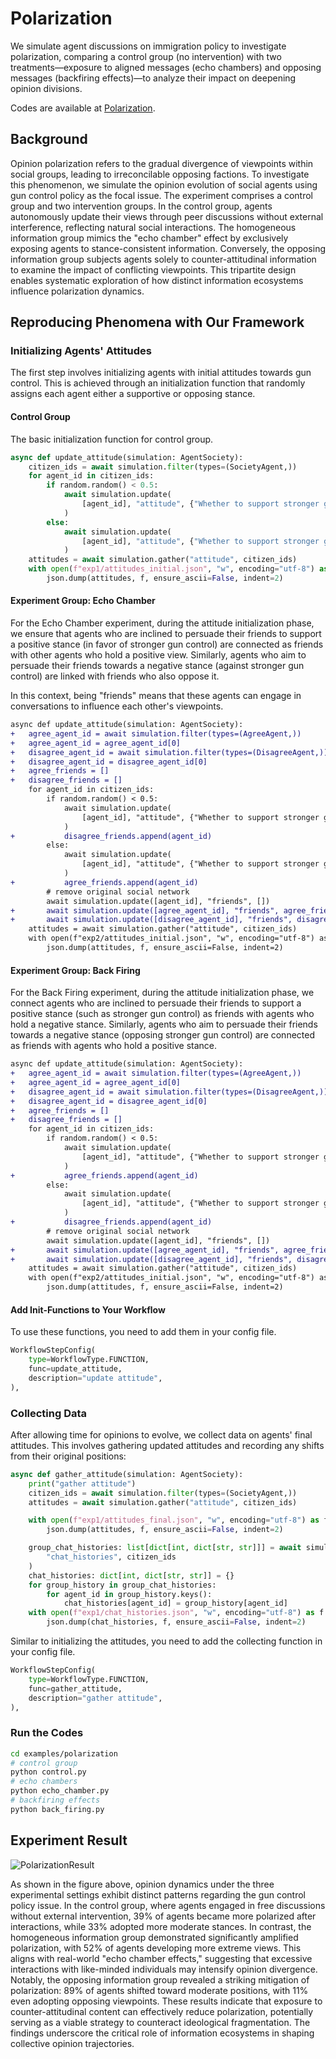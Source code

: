 # Polarization

We simulate agent discussions on immigration policy to investigate polarization, comparing a control group (no intervention) with two treatments—exposure to aligned messages (echo chambers) and opposing messages (backfiring effects)—to analyze their impact on deepening opinion divisions.

Codes are available at [Polarization](https://github.com/tsinghua-fib-lab/agentsociety/tree/main/examples/polarization).

## Background

Opinion polarization refers to the gradual divergence of viewpoints within social groups, leading to irreconcilable opposing factions. To investigate this phenomenon, we simulate the opinion evolution of social agents using gun control policy as the focal issue. The experiment comprises a control group and two intervention groups. In the control group, agents autonomously update their views through peer discussions without external interference, reflecting natural social interactions. The homogeneous information group mimics the "echo chamber" effect by exclusively exposing agents to stance-consistent information. Conversely, the opposing information group subjects agents solely to counter-attitudinal information to examine the impact of conflicting viewpoints. This tripartite design enables systematic exploration of how distinct information ecosystems influence polarization dynamics.

## Reproducing Phenomena with Our Framework 

### Initializing Agents' Attitudes

The first step involves initializing agents with initial attitudes towards gun control. This is achieved through an initialization function that randomly assigns each agent either a supportive or opposing stance. 

#### Control Group

The basic initialization function for control group.

```python
async def update_attitude(simulation: AgentSociety):
    citizen_ids = await simulation.filter(types=(SocietyAgent,))
    for agent_id in citizen_ids:
        if random.random() < 0.5:
            await simulation.update(
                [agent_id], "attitude", {"Whether to support stronger gun control?": 3}
            )
        else:
            await simulation.update(
                [agent_id], "attitude", {"Whether to support stronger gun control?": 7}
            )
    attitudes = await simulation.gather("attitude", citizen_ids)
    with open(f"exp1/attitudes_initial.json", "w", encoding="utf-8") as f:
        json.dump(attitudes, f, ensure_ascii=False, indent=2)
```

#### Experiment Group: Echo Chamber

For the Echo Chamber experiment, during the attitude initialization phase, we ensure that agents who are inclined to persuade their friends to support a positive stance (in favor of stronger gun control) are connected as friends with other agents who hold a positive view. Similarly, agents who aim to persuade their friends towards a negative stance (against stronger gun control) are linked with friends who also oppose it. 

In this context, being "friends" means that these agents can engage in conversations to influence each other's viewpoints.

```diff
async def update_attitude(simulation: AgentSociety):
+   agree_agent_id = await simulation.filter(types=(AgreeAgent,))
+   agree_agent_id = agree_agent_id[0]
+   disagree_agent_id = await simulation.filter(types=(DisagreeAgent,))
+   disagree_agent_id = disagree_agent_id[0]
+   agree_friends = []
+   disagree_friends = []
    for agent_id in citizen_ids:
        if random.random() < 0.5:
            await simulation.update(
                [agent_id], "attitude", {"Whether to support stronger gun control?": 3}
            )
+           disagree_friends.append(agent_id)
        else:
            await simulation.update(
                [agent_id], "attitude", {"Whether to support stronger gun control?": 7}
            )
+           agree_friends.append(agent_id)
        # remove original social network
        await simulation.update([agent_id], "friends", [])
+       await simulation.update([agree_agent_id], "friends", agree_friends)
+       await simulation.update([disagree_agent_id], "friends", disagree_friends)
    attitudes = await simulation.gather("attitude", citizen_ids)
    with open(f"exp2/attitudes_initial.json", "w", encoding="utf-8") as f:
        json.dump(attitudes, f, ensure_ascii=False, indent=2)
```

#### Experiment Group: Back Firing

For the Back Firing experiment, during the attitude initialization phase, we connect agents who are inclined to persuade their friends to support a positive stance (such as stronger gun control) as friends with agents who hold a negative stance. Similarly, agents who aim to persuade their friends towards a negative stance (opposing stronger gun control) are connected as friends with agents who hold a positive stance.

```diff
async def update_attitude(simulation: AgentSociety):
+   agree_agent_id = await simulation.filter(types=(AgreeAgent,))
+   agree_agent_id = agree_agent_id[0]
+   disagree_agent_id = await simulation.filter(types=(DisagreeAgent,))
+   disagree_agent_id = disagree_agent_id[0]
+   agree_friends = []
+   disagree_friends = []
    for agent_id in citizen_ids:
        if random.random() < 0.5:
            await simulation.update(
                [agent_id], "attitude", {"Whether to support stronger gun control?": 3}
            )
+           agree_friends.append(agent_id)
        else:
            await simulation.update(
                [agent_id], "attitude", {"Whether to support stronger gun control?": 7}
            )
+           disagree_friends.append(agent_id)
        # remove original social network
        await simulation.update([agent_id], "friends", [])
+       await simulation.update([agree_agent_id], "friends", agree_friends)
+       await simulation.update([disagree_agent_id], "friends", disagree_friends)
    attitudes = await simulation.gather("attitude", citizen_ids)
    with open(f"exp2/attitudes_initial.json", "w", encoding="utf-8") as f:
        json.dump(attitudes, f, ensure_ascii=False, indent=2)
```

#### Add Init-Functions to Your Workflow

To use these functions, you need to add them in your config file.

```python
WorkflowStepConfig(
    type=WorkflowType.FUNCTION,
    func=update_attitude,
    description="update attitude",
),
```
### Collecting Data

After allowing time for opinions to evolve, we collect data on agents' final attitudes. This involves gathering updated attitudes and recording any shifts from their original positions:

```python
async def gather_attitude(simulation: AgentSociety):
    print("gather attitude")
    citizen_ids = await simulation.filter(types=(SocietyAgent,))
    attitudes = await simulation.gather("attitude", citizen_ids)

    with open(f"exp1/attitudes_final.json", "w", encoding="utf-8") as f:
        json.dump(attitudes, f, ensure_ascii=False, indent=2)

    group_chat_histories: list[dict[int, dict[str, str]]] = await simulation.gather(
        "chat_histories", citizen_ids
    )
    chat_histories: dict[int, dict[str, str]] = {}
    for group_history in group_chat_histories:
        for agent_id in group_history.keys():
            chat_histories[agent_id] = group_history[agent_id]
    with open(f"exp1/chat_histories.json", "w", encoding="utf-8") as f:
        json.dump(chat_histories, f, ensure_ascii=False, indent=2)
```

Similar to initializing the attitudes, you need to add the collecting function in your config file.

```python
WorkflowStepConfig(
    type=WorkflowType.FUNCTION,
    func=gather_attitude,
    description="gather attitude",
),
```

### Run the Codes

```bash
cd examples/polarization
# control group
python control.py
# echo chambers
python echo_chamber.py
# backfiring effects
python back_firing.py
```

## Experiment Result

![PolarizationResult](../_static/04-polarization-result.png)

As shown in the figure above, opinion dynamics under the three experimental settings exhibit distinct patterns regarding the gun control policy issue. In the control group, where agents engaged in free discussions without external intervention, 39% of agents became more polarized after interactions, while 33% adopted more moderate stances. In contrast, the homogeneous information group demonstrated significantly amplified polarization, with 52% of agents developing more extreme views. This aligns with real-world "echo chamber effects," suggesting that excessive interactions with like-minded individuals may intensify opinion divergence. Notably, the opposing information group revealed a striking mitigation of polarization: 89% of agents shifted toward moderate positions, with 11% even adopting opposing viewpoints. These results indicate that exposure to counter-attitudinal content can effectively reduce polarization, potentially serving as a viable strategy to counteract ideological fragmentation. The findings underscore the critical role of information ecosystems in shaping collective opinion trajectories.
